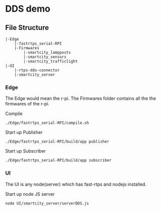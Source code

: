 # DDS demo
## File Structure

    |-Edge
        |-fastrtps_serial-RPI
        |-Firmwares
            |-smartcity_lampposts
            |-smartcity_sensors
            |-smartcity_trafficlight
    |-UI
        |-rtps-dds-connector
        |-smartcity_server
        
### Edge
The Edge would mean the r-pi. The Firmwares folder contains all the the firmwares of the r-pi.

Compile

    ./Edge/fastrtps_serial-RPI/compile.sh
Start up Publisher

    ./Edge/fastrtps_serial-RPI/build/app publisher
Start up Subscriber

    ./Edge/fastrtps_serial-RPI/build/app subscriber
    
### UI
The UI is any node(server) which has fast-rtps and nodejs installed. 

Start up node JS server 

    node UI/smartcity_server/serverDDS.js


    
